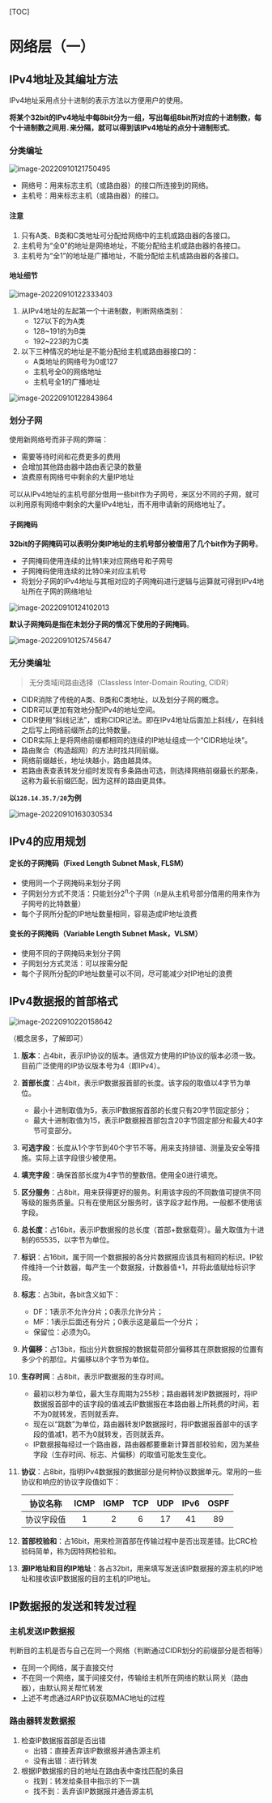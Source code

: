[TOC]

# 网络层（一）

## IPv4地址及其编址方法

IPv4地址采用点分十进制的表示方法以方便用户的使用。

**将某个32bit的IPv4地址中每8bit分为一组，写出每组8bit所对应的十进制数，每个十进制数之间用`.`来分隔，就可以得到该IPv4地址的点分十进制形式**。

### 分类编址

![image-20220910121750495](https://cdn.jsdelivr.net/gh/Bruce0hh/Bruce0hh.github.io/pic-bed/image-20220910121750495.png)



- 网络号：用来标志主机（或路由器）的接口所连接到的网络。
- 主机号：用来标志主机（或路由器）的接口。

#### 注意

1. 只有A类、B类和C类地址可分配给网络中的主机或路由器的各接口。
2. 主机号为“全0”的地址是网络地址，不能分配给主机或路由器的各接口。
3. 主机号为“全1”的地址是广播地址，不能分配给主机或路由器的各接口。

#### 地址细节

![image-20220910122333403](https://cdn.jsdelivr.net/gh/Bruce0hh/Bruce0hh.github.io/pic-bed/image-20220910122333403.png)

1. 从IPv4地址的左起第一个十进制数，判断网络类别：
   - 127以下的为A类
   - 128~191的为B类
   - 192~223的为C类
2. 以下三种情况的地址是不能分配给主机或路由器接口的：
   - A类地址的网络号为0或127
   - 主机号全0的网络地址
   - 主机号全1的广播地址

![image-20220910122843864](https://cdn.jsdelivr.net/gh/Bruce0hh/Bruce0hh.github.io/pic-bed/image-20220910122843864.png)



### 划分子网

使用新网络号而非子网的弊端：

- 需要等待时间和花费更多的费用
- 会增加其他路由器中路由表记录的数量
- 浪费原有网络号中剩余的大量IP地址

可以从IPv4地址的主机号部分借用一些bit作为子网号，来区分不同的子网，就可以利用原有网络中剩余的大量IPv4地址，而不用申请新的网络地址了。

#### 子网掩码

**32bit的子网掩码可以表明分类IP地址的主机号部分被借用了几个bit作为子网号**。

- 子网掩码使用连续的比特1来对应网络号和子网号
- 子网掩码使用连续的比特0来对应主机号
- 将划分子网的IPv4地址与其相对应的子网掩码进行逻辑与运算就可得到IPv4地址所在子网的网络地址

![image-20220910124102013](https://cdn.jsdelivr.net/gh/Bruce0hh/Bruce0hh.github.io/pic-bed/image-20220910124102013.png)



**默认子网掩码是指在未划分子网的情况下使用的子网掩码**。

![image-20220910125745647](https://cdn.jsdelivr.net/gh/Bruce0hh/Bruce0hh.github.io/pic-bed/image-20220910125745647.png)



### 无分类编址

> 无分类域间路由选择（Classless Inter-Domain Routing, CIDR）

- CIDR消除了传统的A类、B类和C类地址，以及划分子网的概念。
- CIDR可以更加有效地分配IPv4的地址空间。
- CIDR使用“斜线记法”，或称CIDR记法。即在IPv4地址后面加上斜线`/`，在斜线之后写上网络前缀所占的比特数量。
- CIDR实际上是将网络前缀都相同的连续的IP地址组成一个“CIDR地址块”。
- 路由聚合（构造超网）的方法时找共同前缀。
- 网络前缀越长，地址块越小，路由越具体。
- 若路由表查表转发分组时发现有多条路由可选，则选择网络前缀最长的那条，这称为最长前缀匹配，因为这样的路由更具体。

**以`128.14.35.7/20`为例**

![image-20220910163030534](https://cdn.jsdelivr.net/gh/Bruce0hh/Bruce0hh.github.io/pic-bed/image-20220910163030534.png)



## IPv4的应用规划

#### 定长的子网掩码（Fixed Length Subnet Mask, FLSM）

- 使用同一个子网掩码来划分子网
- 子网划分方式不灵活：只能划分$2^n$个子网（n是从主机号部分借用的用来作为子网号的比特数量）
- 每个子网所分配的IP地址数量相同，容易造成IP地址浪费

#### 变长的子网掩码（Variable Length Subnet Mask，VLSM）

- 使用不同的子网掩码来划分子网
- 子网划分方式灵活：可以按需分配
- 每个子网所分配的IP地址数量可以不同，尽可能减少对IP地址的浪费



## IPv4数据报的首部格式

![image-20220910220158642](https://cdn.jsdelivr.net/gh/Bruce0hh/Bruce0hh.github.io/pic-bed/image-20220910220158642.png)

（概念居多，了解即可）

1. **版本**：占4bit，表示IP协议的版本。通信双方使用的IP协议的版本必须一致。目前广泛使用的IP协议版本号为4（即IPv4）。

2. **首部长度**：占4bit，表示IP数据报首部的长度。该字段的取值以4字节为单位。

   - 最小十进制取值为5，表示IP数据报首部的长度只有20字节固定部分；
   - 最大十进制取值为15，表示IP数据报首部包含20字节固定部分和最大40字节可变部分。

3. **可选字段**：长度从1个字节到40个字节不等。用来支持排错、测量及安全等措施。实际上该字段很少被使用。

4. **填充字段**：确保首部长度为4字节的整数倍。使用全0进行填充。

5. **区分服务**：占8bit，用来获得更好的服务。利用该字段的不同数值可提供不同等级的服务质量。只有在使用区分服务时，该字段才起作用。一般都不使用该字段。

6. **总长度**：占16bit，表示IP数据报的总长度（首部+数据载荷）。最大取值为十进制的65535，以字节为单位。

7. **标识**：占16bit，属于同一个数据报的各分片数据报应该具有相同的标识。IP软件维持一个计数器，每产生一个数据报，计数器值+1，并将此值赋给标识字段。

8. **标志**：占3bit，各bit含义如下：

   - DF：1表示不允许分片；0表示允许分片；
   - MF：1表示后面还有分片；0表示这是最后一个分片；
   - 保留位：必须为0。

9. **片偏移**：占13bit，指出分片数据报的数据载荷部分偏移其在原数据报的位置有多少个的那位。片偏移以8个字节为单位。

10. **生存时间**：占8bit，表示IP数据报的生存时间。

    - 最初以秒为单位，最大生存周期为255秒；路由器转发IP数据报时，将IP数据报首部中的该字段的值减去IP数据报在本路由器上所耗费的时间，若不为0就转发，否则就丢弃。
    - 现在以“跳数”为单位，路由器转发IP数据报时，将IP数据报首部中的该字段的值减1，若不为0就转发，否则就丢弃。
    - IP数据报每经过一个路由器，路由器都要重新计算首部校验和，因为某些字段（生存时间、标志、片偏移）的取值可能发生变化。

11. **协议**：占8bit，指明IPv4数据报的数据部分是何种协议数据单元。常用的一些协议和响应的协议字段值如下：

    |  协议名称  | ICMP | IGMP | TCP  | UDP  | IPv6 | OSPF |
    | :--------: | :--: | :--: | :--: | :--: | :--: | :--: |
    | 协议字段值 |  1   |  2   |  6   |  17  |  41  |  89  |

12. **首部校验和**：占16bit，用来检测首部在传输过程中是否出现差错。比CRC检验码简单，称为因特网检验和。
13. **源IP地址和目的IP地址**：各占32bit，用来填写发送该IP数据报的源主机的IP地址和接收该IP数据报的目的主机的IP地址。

## IP数据报的发送和转发过程

### 主机发送IP数据报

判断目的主机是否与自己在同一个网络（判断通过CIDR划分的前缀部分是否相等）

- 在同一个网络，属于直接交付
- 不在同一个网络，属于间接交付，传输给主机所在网络的默认网关（路由器），由默认网关帮忙转发
- 上述不考虑通过ARP协议获取MAC地址的过程

### 路由器转发数据报

1. 检查IP数据报首部是否出错
   - 出错：直接丢弃该IP数据报并通告源主机
   - 没有出错：进行转发
2. 根据IP数据报的目的地址在路由表中查找匹配的条目
   - 找到：转发给条目中指示的下一跳
   - 找不到：丢弃该IP数据报并通告源主机


